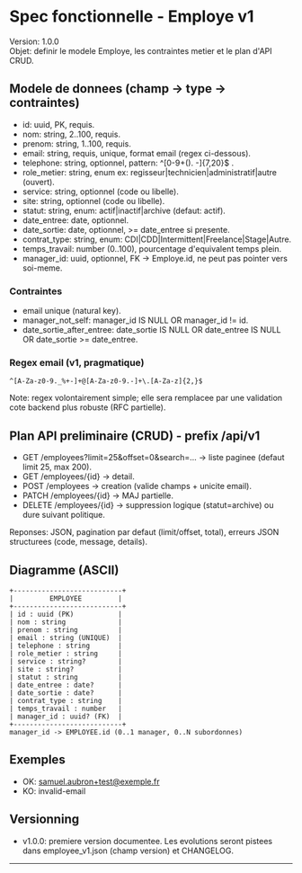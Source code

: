 # Spec fonctionnelle - Employe v1

Version: 1.0.0  
Objet: definir le modele Employe, les contraintes metier et le plan d'API CRUD.

## Modele de donnees (champ -> type -> contraintes)
- id: uuid, PK, requis.
- nom: string, 2..100, requis.
- prenom: string, 1..100, requis.
- email: string, requis, unique, format email (regex ci-dessous).
- telephone: string, optionnel, pattern: ^[0-9+(). -]{7,20}$ .
- role_metier: string, enum ex: regisseur|technicien|administratif|autre (ouvert).
- service: string, optionnel (code ou libelle).
- site: string, optionnel (code ou libelle).
- statut: string, enum: actif|inactif|archive (defaut: actif).
- date_entree: date, optionnel.
- date_sortie: date, optionnel, >= date_entree si presente.
- contrat_type: string, enum: CDI|CDD|Intermittent|Freelance|Stage|Autre.
- temps_travail: number (0..100), pourcentage d'equivalent temps plein.
- manager_id: uuid, optionnel, FK -> Employe.id, ne peut pas pointer vers soi-meme.

### Contraintes
- email unique (natural key).
- manager_not_self: manager_id IS NULL OR manager_id != id.
- date_sortie_after_entree: date_sortie IS NULL OR date_entree IS NULL OR date_sortie >= date_entree.

### Regex email (v1, pragmatique)
```
^[A-Za-z0-9._%+-]+@[A-Za-z0-9.-]+\.[A-Za-z]{2,}$
```
Note: regex volontairement simple; elle sera remplacee par une validation cote backend plus robuste (RFC partielle).

## Plan API preliminaire (CRUD) - prefix /api/v1
- GET /employees?limit=25&offset=0&search=... -> liste paginee (defaut limit 25, max 200).
- GET /employees/{id} -> detail.
- POST /employees -> creation (valide champs + unicite email).
- PATCH /employees/{id} -> MAJ partielle.
- DELETE /employees/{id} -> suppression logique (statut=archive) ou dure suivant politique.

Reponses: JSON, pagination par defaut (limit/offset, total), erreurs JSON structurees (code, message, details).

## Diagramme (ASCII)
```
+---------------------------+
|         EMPLOYEE         |
+---------------------------+
| id : uuid (PK)           |
| nom : string             |
| prenom : string          |
| email : string (UNIQUE)  |
| telephone : string       |
| role_metier : string     |
| service : string?        |
| site : string?           |
| statut : string          |
| date_entree : date?      |
| date_sortie : date?      |
| contrat_type : string    |
| temps_travail : number   |
| manager_id : uuid? (FK)  |
+---------------------------+
manager_id -> EMPLOYEE.id (0..1 manager, 0..N subordonnes)
```

## Exemples
- OK: samuel.aubron+test@exemple.fr
- KO: invalid-email

## Versionning
- v1.0.0: premiere version documentee. Les evolutions seront pistees dans employee_v1.json (champ version) et CHANGELOG.

---
